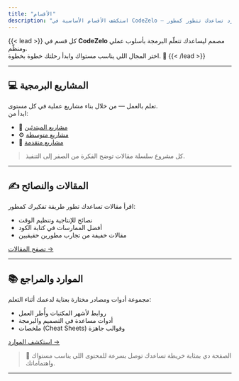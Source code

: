 ```yaml
---
title: "الأقسام"
description: "استكشف الأقسام الأساسية في CodeZelo — مشاريع عملية، مقالات، وموارد تساعدك تتطور كمطور."
---
```


{{< lead >}}
كل قسم في **CodeZelo** مصمم ليساعدك تتعلّم البرمجة بأسلوب عملي ومنظّم.  
اختر المجال اللي يناسب مستواك وابدأ رحلتك خطوة بخطوة. 🧭
{{< /lead >}}

---

## 💻 المشاريع البرمجية
تعلم بالعمل — من خلال بناء مشاريع عملية في كل مستوى.  
ابدأ من:
- 🧱 [مشاريع المبتدئين](/categories/beginner-projects/)  
- ⚙️ [مشاريع متوسطة](/categories/intermediate-projects/)  
- 🧩 [مشاريع متقدمة](/categories/advanced-projects/)  

> كل مشروع سلسلة مقالات توضح الفكرة من الصفر إلى التنفيذ.

---

## ✍️ المقالات والنصائح
اقرأ مقالات تساعدك تطور طريقة تفكيرك كمطور:  
- نصائح للإنتاجية وتنظيم الوقت  
- أفضل الممارسات في كتابة الكود  
- مقالات خفيفة من تجارب مطورين حقيقيين  

[تصفح المقالات →](/categories/articles-and-tips/)

---

## 📚 الموارد والمراجع
مجموعة أدوات ومصادر مختارة بعناية لدعمك أثناء التعلم:
- روابط لأشهر المكتبات وأُطر العمل  
- أدوات مساعدة في التصميم والبرمجة  
- ملخصات (Cheat Sheets) وقوالب جاهزة  

[استكشف الموارد →](/categories/resources/)

> 🧭 الصفحة دي بمثابة خريطة تساعدك توصل بسرعة للمحتوى اللي يناسب مستواك واهتماماتك.

---